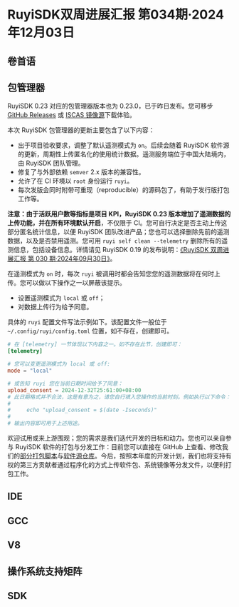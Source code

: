 # RuyiSDK双周进展汇报  第034期·2024年12月03日

## 卷首语

## 包管理器

RuyiSDK 0.23 对应的包管理器版本也为 0.23.0，已于昨日发布。您可移步
[GitHub Releases][ruyi-0.23.0-gh] 或 [ISCAS 镜像源][ruyi-0.23.0-iscas]下载体验。

[ruyi-0.23.0-gh]: https://github.com/ruyisdk/ruyi/releases/tag/0.23.0
[ruyi-0.23.0-iscas]: https://mirror.iscas.ac.cn/ruyisdk/ruyi/releases/0.23.0/

本次 RuyiSDK 包管理器的更新主要包含了以下内容：

* 出于项目验收要求，调整了默认遥测模式为 `on`。后续会随着 RuyiSDK 软件源的更新，周期性上传匿名化的使用统计数据。遥测服务端位于中国大陆境内，由 RuyiSDK 团队管理。
* 修复了与外部依赖 `semver` 2.x 版本的兼容性。
* 允许了在 CI 环境以 `root` 身份运行 `ruyi`。
* 每次发版会同时附带可重现（reproducible）的源码包了，有助于发行版打包工作等。

**注意：**由于活跃用户数等指标是项目 KPI，RuyiSDK 0.23
版本增加了遥测数据的上传功能，并**在所有环境默认开启**，不仅限于
CI。您可自行决定是否主动上传这部分匿名统计信息，以便
RuyiSDK 团队改进产品；您也可以选择删除先前的遥测数据，以及是否禁用遥测。您可用
`ruyi self clean --telemetry` 删除所有的遥测信息，包括设备信息。详情请见 RuyiSDK 0.19
的发布说明：[《RuyiSDK 双周进展汇报 第 030 期·2024年09月30日》][ruyisdk-biweekly-30]。

在遥测模式为 `on` 时，每次 `ruyi` 被调用时都会告知您您的遥测数据将在何时上传。您可以做以下操作之一以屏蔽该提示。

* 设置遥测模式为 `local` 或 `off`；
* 对数据上传行为给予同意。

具体的 `ruyi` 配置文件写法示例如下。该配置文件一般位于 `~/.config/ruyi/config.toml`
位置，如不存在，创建即可。

```toml
# 在 [telemetry] 一节体现以下内容之一。如不存在此节，创建即可：
[telemetry]

# 您可以变更遥测模式为 local 或 off:
mode = "local"

# 或告知 ruyi 您在当前日期时间给予了同意：
upload_consent = 2024-12-32T25:61:00+08:00
# 此日期格式并不合法，这是有意为之，请您自行填入您操作的当前时刻。例如执行以下命令：
#
#     echo "upload_consent = $(date -Iseconds)"
#
# 输出内容即可用于上述用途。
```

[ruyisdk-biweekly-30]: ./20240930-ruyisdk-biweekly-30.md

欢迎试用或来上游围观；您的需求是我们迭代开发的目标和动力。您也可以亲自参与
RuyiSDK 软件的打包与分发工作：目前您可以直接在 GitHub 上查看、修改我们的[部分打包脚本](https://github.com/ruyisdk/ruyici)与[软件源仓库](https://github.com/ruyisdk/packages-index)。今后，按照本年度的开发计划，我们也将支持有权的第三方贡献者通过程序化的方式上传软件包、系统镜像等分发文件，以便利打包工作。

## IDE

## GCC

## V8

## 操作系统支持矩阵

## SDK
